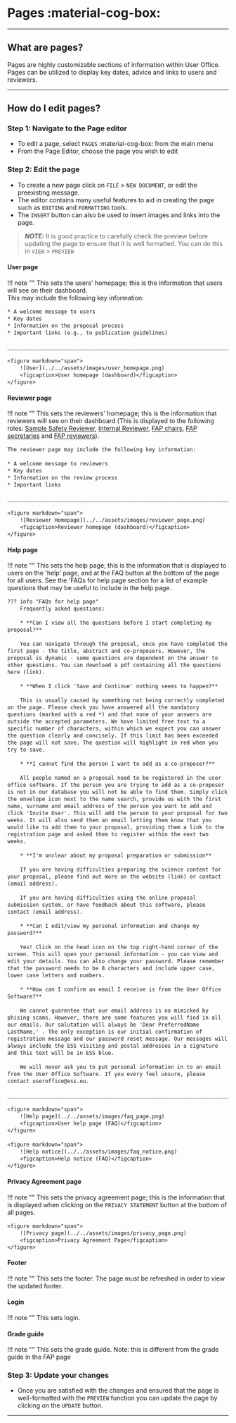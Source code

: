 # Pages :material-cog-box:

_________________________________________________________________________________________________________

## What are pages?

Pages are highly customizable sections of information within User Office. Pages can be utilized to display key dates, advice and links to users and reviewers. 

_________________________________________________________________________________________________________

## How do I edit pages?

### Step 1: Navigate to the Page editor

* To edit a page, select `PAGES` :material-cog-box: from the main menu
* From the Page Editor, choose the page you wish to edit

### Step 2: Edit the page

* To create a new page click on `FILE` > `NEW DOCUMENT`, or edit the preexisting message.
* The editor contains many useful features to aid in creating the page such as `EDITING` and `FORMATTING` tools.
* The `INSERT` button can also be used to insert images and links into the page.

> **_NOTE:_** It is good practice to carefully check the preview before updating the page to ensure that it is well formatted. You can do this in `VIEW` > `PREVIEW`

#### User page

!!! note ""
    This sets the users' homepage; this is the information that users will see on their dashboard.   
    This may include the following key information: 
    
    * A welcome message to users
    * Key dates
    * Information on the proposal process 
    * Important links (e.g., to publication guidelines)

    _____________________________________________________________________________________________________________

    <figure markdown="span">  
        ![User](../../assets/images/user_homepage.png)
        <figcaption>User homepage (dashboard)</figcaption>
    </figure>


#### Reviewer page

!!! note ""
    This sets the reviewers' homepage; this is the information that reviewers will see on their dashboard (This is displayed to the following roles: [Sample Safety Reviewer](roles.md), [Internal Reviewer](roles.md), [FAP chairs](roles.md), [FAP secretaries](roles.md) and [FAP reviewers](roles.md)).

    The reviewer page may include the following key information: 

    * A welcome message to reviewers 
    * Key dates
    * Information on the review process 
    * Important links 

    _____________________________________________________________________________________________________________

    <figure markdown="span">  
        ![Reviewer Homepage](../../assets/images/reviewer_page.png)
        <figcaption>Reviewer homepage (dashboard)</figcaption>
    </figure>

#### Help page

!!! note ""
    This sets the help page; this is the information that is displayed to users on the 'help' page, and at the FAQ button at the bottom of the page for all users. See the 'FAQs for help page section for a list of example questions that may be useful to include in the help page.
    
    ??? info "FAQs for help page"
        Frequently asked questions: 

        * **Can I view all the questions before I start completing my proposal?**

        You can navigate through the proposal, once you have completed the first page - the title, abstract and co-proposers. However, the proposal is dynamic - some questions are dependent on the answer to other questions. You can download a pdf containing all the questions here (link).

        * **When I click 'Save and Continue' nothing seems to happen?**

        This is usually caused by something not being correctly completed on the page. Please check you have answered all the mandatory questions (marked with a red *) and that none of your answers are outside the accepted parameters. We have limited free text to a specific number of characters, within which we expect you can answer the question clearly and concisely. If this limit has been exceeded the page will not save. The question will highlight in red when you try to save.

        * **I cannot find the person I want to add as a co-proposer?**

        All people named on a proposal need to be registered in the user office software. If the person you are trying to add as a co-proposer is not in our database you will not be able to find them. Simply click the envelope icon next to the name search, provide us with the first name, surname and email address of the person you want to add and click 'Invite User'. This will add the person to your proposal for two weeks. It will also send them an email letting them know that you would like to add them to your proposal, providing them a link to the registration page and asked them to register within the next two weeks. 

        * **I'm unclear about my proposal preparation or submission**

        If you are having difficulties preparing the science content for your proposal, please find out more on the website (link) or contact (email address).

        If you are having difficulties using the online proposal submission system, or have feedback about this software, please contact (email address).

        * **Can I edit/view my personal information and change my password?**

        Yes! Click on the head icon on the top right-hand corner of the screen. This will open your personal information - you can view and edit your details. You can also change your password. Please remember that the password needs to be 8 characters and include upper case, lower case letters and numbers. 

        * **How can I confirm an email I receive is from the User Office Software?**

        We cannot guarentee that our email address is no mimicked by phising scams. However, there are some features you will find in all our emails. Our salutation will always be 'Dear PreferredName LastName,' . The only exception is our initial confirmation of registration message and our password reset message. Our messages will always include the ESS visiting and postal addresses in a signature and this text will be in ESS blue. 

        We will never ask you to put personal information in to an email from the User Office Software. If you every feel unsure, please contact useroffice@ess.eu.

    _____________________________________________________________________________________________________________

    <figure markdown="span">  
        ![Help page](../../assets/images/faq_page.png)
        <figcaption>User help page (FAQ)</figcaption>
    </figure>

    <figure markdown="span">  
        ![Help notice](../../assets/images/faq_notice.png)
        <figcaption>Help notice (FAQ)</figcaption>
    </figure>

#### Privacy Agreement page

!!! note ""
    This sets the privacy agreement page; this is the information that is displayed when clicking on the `PRIVACY STATEMENT` button at the bottom of all pages.

    <figure markdown="span">  
        ![Privacy page](../../assets/images/privacy_page.png)
        <figcaption>Privacy Agreement Page</figcaption>
    </figure>

#### Footer

!!! note ""
    This sets the footer. The page must be refreshed in order to view the updated footer. 

#### Login

!!! note ""
    This sets login.

#### Grade guide

!!! note ""
    This sets the grade guide. Note: this is different from the grade guide in the FAP page

### Step 3: Update your changes

* Once you are satisfied with the changes and ensured that the page is well-formatted with the `PREVIEW` function you can update the page by clicking on the `UPDATE` button.
_________________________________________________________________________________________________________
